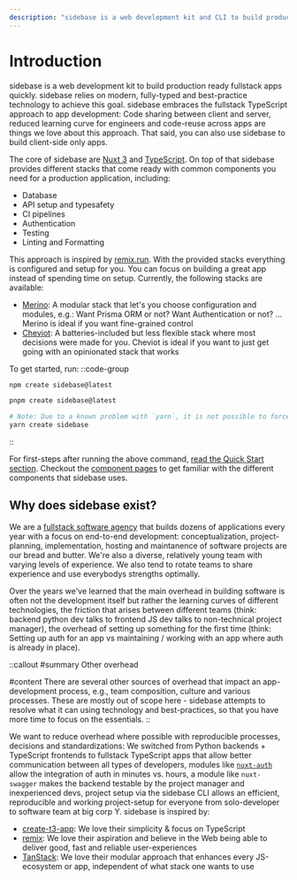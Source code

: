 ```yaml
---
description: "sidebase is a web development kit and CLI to build production ready fullstack apps quickly. This page offers a broad introduction of the CLI."
---
```

# Introduction

sidebase is a web development kit to build production ready fullstack apps quickly. sidebase relies on modern, fully-typed and best-practice technology to achieve this goal. sidebase embraces the fullstack TypeScript approach to app development: Code sharing between client and server, reduced learning curve for engineers and code-reuse across apps are things we love about this approach. That said, you can also use sidebase to build client-side only apps.

The core of sidebase are [Nuxt 3](https://nuxt.com/) and [TypeScript](https://www.typescriptlang.org/). On top of that sidebase provides different stacks that come ready with common components you need for a production application, including:
- Database
- API setup and typesafety
- CI pipelines
- Authentication
- Testing
- Linting and Formatting

This approach is inspired by [remix.run](https://remix.run). With the provided stacks everything is configured and setup for you. You can focus on building a great app instead of spending time on setup. Currently, the following stacks are available:
- [Merino](/sidebase/welcome/stacks#merino): A modular stack that let's you choose configuration and modules, e.g.: Want Prisma ORM or not? Want Authentication or not? ... Merino is ideal if you want fine-grained control
- [Cheviot](/sidebase/welcome/stacks#merino): A batteries-included but less flexible stack where most decisions were made for you. Cheviot is ideal if you want to just get going with an opinionated stack that works

To get started, run:
::code-group
```bash [npm]
npm create sidebase@latest
```
```bash [pnpm]
pnpm create sidebase@latest
```
```bash [yarn]
# Note: Due to a known problem with `yarn`, it is not possible to force yarn to always use `@latest`: https://github.com/yarnpkg/yarn/issues/6587
yarn create sidebase
```
::

For first-steps after running the above command, [read the Quick Start section](/sidebase/welcome/quick-start#first-steps). Checkout the [component pages](/sidebase/components) to get familiar with the different components that sidebase uses.

## Why does sidebase exist?

We are a [fullstack software agency](https://github.com/sidestream-tech) that builds dozens of applications every year with a focus on end-to-end development: conceptualization, project-planning, implementation, hosting and maintanence of software projects are our bread and butter. We're also a diverse, relatively young team with varying levels of experience. We also tend to rotate teams to share experience and use everybodys strengths optimally.

Over the years we've learned that the main overhead in building software is often not the development itself but rather the learning curves of different technologies, the friction that arises between different teams (think: backend python dev talks to frontend JS dev talks to non-technical project manager), the overhead of setting up something for the first time (think: Setting up auth for an app vs maintaining / working with an app where auth is already in place).

::callout
#summary
Other overhead

#content
There are several other sources of overhead that impact an app-development process, e.g., team composition, culture and various processes. These are mostly out of scope here - sidebase attempts to resolve what it can using technology and best-practices, so that you have more time to focus on the essentials.
::

We want to reduce overhead where possible with reproducible processes, decisions and standardizations: We switched from Python backends + TypeScript frontends to fullstack TypeScript apps that allow better communication between all types of developers, modules like [`nuxt-auth`](/nuxt-auth) allow the integration of auth in minutes vs. hours, a module like `nuxt-swagger` makes the backend testable by the project manager and inexperienced devs, project setup via the sidebase CLI allows an efficient, reproducible and working project-setup for everyone from solo-developer to software team at big corp Y. sidebase is inspired by:
- [create-t3-app](https://create.t3.gg/): We love their simplicity & focus on TypeScript
- [remix](https://remix.run/): We love their aspiration and believe in the Web being able to deliver good, fast and reliable user-experiences
- [TanStack](https://tanstack.com/): We love their modular approach that enhances every JS-ecosystem or app, independent of what stack one wants to use

